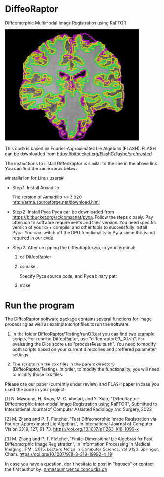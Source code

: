# DiffeoRaptor
Diffeomorphic Multimodal Image Registration using RaPTOR

![alt text](https://github.com/nimamasoumi/DiffeoRaptor/blob/main/brain.png?raw=true)

This code is based on Fourier-Approximated Lie Algebras (FLASH). FLASH can be downloaded from https://bitbucket.org/FlashC/flashc/src/master/

The instructions to install DiffeoRaptor is similar to the one in the above link. You can find the same steps below:

#Installation for Linux users#

- Step 1:
  Install Armadillo
  
  The version of Armadillo >= 3.920
  http://arma.sourceforge.net/download.html

- Step 2:
  Install Pyca
  Pyca can be downloaded from https://bitbucket.org/scicompanat/pyca. 
  Follow the steps closely. Pay attention to software requirements and their version.
  You need specific version of your c++ compiler and other tools to successfully install Pyca.
  You can switch off the GPU functionality in Pyca since this is not required in our 
  code. 


- Step 2:
  After unzipping the DiffeoRaptor.zip, in your terminal:
  
  1) cd DiffeoRaptor
  
  2) ccmake .
  
     Specify Pyca source code, and Pyca binary path

  3) make 

# Run the program #

The DiffeoRaptor software package contains several functions for image processing as well as example script files to run the software.

1) In the folder DiffeoRaptor/Testing/runO3test you can find two example scripts. For running DiffeoRaptor, use "diffeoraptorO3_IXI.sh". For evaluating the Dice score use "processResults.sh". You need to modify both scripts based on your current directories and preffered parameter settings.

2) The scripts run the cxx files in the parent directory (DiffeoRaptor/Testing). In order, to modify the functionality, you will need to modify those cxx files.

Please cite our paper (currently under review) and FLASH paper in case you used the code in your project:

[1] N. Masoumi, H. Rivas, M. O. Ahmad, and Y. Xiao, "DiffeoRaptor: Diffeomorphic Inter-modal Image Registration using RaPTOR", Submitted to International Journal of Computer Assisted Radiology and Surgery, 2022

[2] M. Zhang and P. T. Fletcher, “Fast Diffeomorphic Image Registration via Fourier-Approximated Lie Algebras”, In International Journal of Computer Vision 2019, 127, 61–73. https://doi.org/10.1007/s11263-018-1099-x

[3] M. Zhang and P. T. Fletcher, “Finite-Dimensional Lie Algebras for Fast Diffeomorphic Image Registration”, In Information Processing in Medical Imaging. IPMI, 2015. Lecture Notes in Computer Science, vol 9123. Springer, Cham. https://doi.org/10.1007/978-3-319-19992-4_19

In case you have a question, don't hesitate to post in "Issuses" or contact the first author by:
n_masoum@encs.concordia.ca

